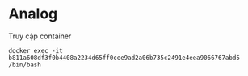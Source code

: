 # Analog

Truy cập container
```
docker exec -it b811a608df3f0b4408a2234d65ff0cee9ad2a06b735c2491e4eea9066767abd5 /bin/bash
```
